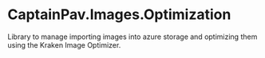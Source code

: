 # CaptainPav.Images.Optimization
Library to manage importing images into azure storage and optimizing them using the Kraken Image Optimizer.
